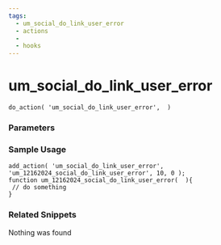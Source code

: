 ```yaml
---
tags: 
  - um_social_do_link_user_error
  - actions
  - 
  - hooks
---
```

# um\_social\_do\_link\_user\_error

``` php:no-line-numbers
do_action( 'um_social_do_link_user_error',  )
```
<div class='hook-sep'></div>

### Parameters

<div class='hook-sep'></div>



### Sample Usage

``` php:no-line-numbers
add_action( 'um_social_do_link_user_error', 'um_12162024_social_do_link_user_error', 10, 0 );
function um_12162024_social_do_link_user_error(  ){
 // do something
}
```
<div class='hook-sep'></div>



### Related Snippets

Nothing was found

